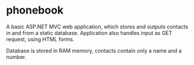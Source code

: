 # phonebook
A basic ASP.NET MVC web application, which stores and outputs contacts in and from a static database. Application also handles input as GET request, using HTML forms.

Database is stored in RAM memory, contacts contain only a name and a number.   

